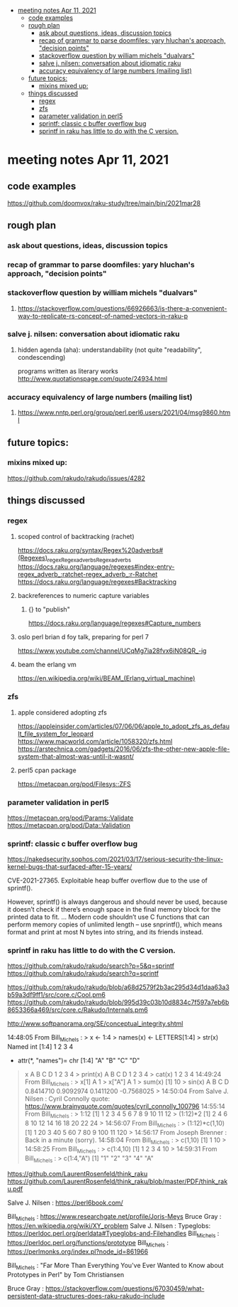- [meeting notes Apr 11, 2021](#org14f7b18)
  - [code examples](#org9769a2b)
  - [rough plan](#orgbfbd1bb)
    - [ask about questions, ideas, discussion topics](#org3219b13)
    - [recap of grammar to parse doomfiles: yary hluchan's approach, "decision points"](#org78812e6)
    - [stackoverflow question by william michels "dualvars"](#org6eecf75)
    - [salve j. nilsen: conversation about idiomatic raku](#org2f47256)
    - [accuracy equivalency of large numbers (mailing list)](#org51594e4)
  - [future topics:](#org8cbc80a)
    - [mixins mixed up:](#orgb26c777)
  - [things discussed](#org2370bb5)
    - [regex](#orgad35949)
    - [zfs](#orgb872922)
    - [parameter validation in perl5](#org93e3d12)
    - [sprintf: classic c buffer overflow bug](#orgdd9cb50)
    - [sprintf in raku has little to do with the C version.](#org4541eaa)


<a id="org14f7b18"></a>

# meeting notes Apr 11, 2021


<a id="org9769a2b"></a>

## code examples

<https://github.com/doomvox/raku-study/tree/main/bin/2021mar28>


<a id="orgbfbd1bb"></a>

## rough plan


<a id="org3219b13"></a>

### ask about questions, ideas, discussion topics


<a id="org78812e6"></a>

### recap of grammar to parse doomfiles: yary hluchan's approach, "decision points"


<a id="org6eecf75"></a>

### stackoverflow question by william michels "dualvars"

1.  <https://stackoverflow.com/questions/66926663/is-there-a-convenient-way-to-replicate-rs-concept-of-named-vectors-in-raku-p>


<a id="org2f47256"></a>

### salve j. nilsen: conversation about idiomatic raku

1.  hidden agenda (aha): understandability (not quite "readability", condescending)

    programs written as literary works <http://www.quotationspage.com/quote/24934.html>


<a id="org51594e4"></a>

### accuracy equivalency of large numbers (mailing list)

1.  <https://www.nntp.perl.org/group/perl.perl6.users/2021/04/msg9860.html>


<a id="org8cbc80a"></a>

## future topics:


<a id="orgb26c777"></a>

### mixins mixed up:

<https://github.com/rakudo/rakudo/issues/4282>


<a id="org2370bb5"></a>

## things discussed


<a id="orgad35949"></a>

### regex

1.  scoped control of backtracking (rachet)

    <https://docs.raku.org/syntax/Regex%20adverbs#(Regexes)><sub>regex</sub><sub>Regex</sub><sub>adverbs</sub><sub>Regex</sub><sub>adverbs</sub> <https://docs.raku.org/language/regexes#index-entry-regex_adverb_:ratchet-regex_adverb_:r-Ratchet> <https://docs.raku.org/language/regexes#Backtracking>

2.  backreferences to numeric capture variables

    1.  {} to "publish"
    
        <https://docs.raku.org/language/regexes#Capture_numbers>

3.  oslo perl brian d foy talk, preparing for perl 7

    <https://www.youtube.com/channel/UCqMg7ia28fvx6iN08QR_-ig>

4.  beam the erlang vm

    <https://en.wikipedia.org/wiki/BEAM_(Erlang_virtual_machine)>


<a id="orgb872922"></a>

### zfs

1.  apple considered adopting zfs

    <https://appleinsider.com/articles/07/06/06/apple_to_adopt_zfs_as_default_file_system_for_leopard> <https://www.macworld.com/article/1058320/zfs.html> <https://arstechnica.com/gadgets/2016/06/zfs-the-other-new-apple-file-system-that-almost-was-until-it-wasnt/>

2.  perl5 cpan package

    <https://metacpan.org/pod/Filesys::ZFS>


<a id="org93e3d12"></a>

### parameter validation in perl5

<https://metacpan.org/pod/Params::Validate> <https://metacpan.org/pod/Data::Validation>


<a id="orgdd9cb50"></a>

### sprintf: classic c buffer overflow bug

<https://nakedsecurity.sophos.com/2021/03/17/serious-security-the-linux-kernel-bugs-that-surfaced-after-15-years/>

CVE-2021-27365. Exploitable heap buffer overflow due to the use of sprintf().

However, sprintf() is always dangerous and should never be used, because it doesn’t check if there’s enough space in the final memory block for the printed data to fit. &#x2026; Modern code shouldn’t use C functions that can perform memory copies of unlimited length – use snprintf(), which means format and print at most N bytes into string, and its friends instead.


<a id="org4541eaa"></a>

### sprintf in raku has little to do with the C version.

<https://github.com/rakudo/rakudo/search?p=5&q=sprintf> <https://github.com/rakudo/rakudo/search?q=sprintf>

<https://github.com/rakudo/rakudo/blob/a68d2579f2b3ac295d34d1daa63a3b59a3df9ff1/src/core.c/Cool.pm6> <https://github.com/rakudo/rakudo/blob/995d39c03b10d8834c7f597a7eb6b8653366a469/src/core.c/Rakudo/Internals.pm6>

<http://www.softpanorama.org/SE/conceptual_integrity.shtml>

14:48:05 From Bill<sub>Michels</sub> : > x <- 1:4 > names(x) <- LETTERS[1:4] > str(x) Named int [1:4] 1 2 3 4

-   attr(\*, "names")= chr [1:4] "A" "B" "C" "D"

> x A B C D 1 2 3 4 > print(x) A B C D 1 2 3 4 > cat(x) 1 2 3 4 14:49:24 From Bill<sub>Michels</sub> : > x[1] A 1 > x["A"] A 1 > sum(x) [1] 10 > sin(x) A B C D 0.8414710 0.9092974 0.1411200 -0.7568025 > 14:50:04 From Salve J. Nilsen : Cyril Connolly quote: <https://www.brainyquote.com/quotes/cyril_connolly_100796> 14:55:14 From Bill<sub>Michels</sub> : > 1:12 [1] 1 2 3 4 5 6 7 8 9 10 11 12 > (1:12)\*2 [1] 2 4 6 8 10 12 14 16 18 20 22 24 > 14:56:07 From Bill<sub>Michels</sub> : > (1:12)\*c(1,10) [1] 1 20 3 40 5 60 7 80 9 100 11 120 > 14:56:17 From Joseph Brenner : Back in a minute (sorry). 14:58:04 From Bill<sub>Michels</sub> : > c(1,10) [1] 1 10 > 14:58:25 From Bill<sub>Michels</sub> : > c(1:4,10) [1] 1 2 3 4 10 > 14:59:31 From Bill<sub>Michels</sub> : > c(1:4,"A") [1] "1" "2" "3" "4" "A"

<https://github.com/LaurentRosenfeld/think_raku> <https://github.com/LaurentRosenfeld/think_raku/blob/master/PDF/think_raku.pdf>

Salve J. Nilsen : <https://perl6book.com/>

Bill<sub>Michels</sub> : <https://www.researchgate.net/profile/Joris-Meys> Bruce Gray : <https://en.wikipedia.org/wiki/XY_problem> Salve J. Nilsen : Typeglobs: <https://perldoc.perl.org/perldata#Typeglobs-and-Filehandles> Bill<sub>Michels</sub> : <https://perldoc.perl.org/functions/prototype> Bill<sub>Michels</sub> : <https://perlmonks.org/index.pl?node_id=861966>

Bill<sub>Michels</sub> : "Far More Than Everything You've Ever Wanted to Know about Prototypes in Perl" by Tom Christiansen

Bruce Gray : <https://stackoverflow.com/questions/67030459/what-persistent-data-structures-does-raku-rakudo-include>
